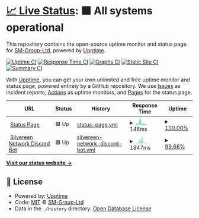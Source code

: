 # [📈 Live Status](https://SM-Group-Ltd.github.io/status): <!--live status--> **🟩 All systems operational**

This repository contains the open-source uptime monitor and status page for [SM-Group-Ltd](https://SM-Group-Ltd.github.io/status), powered by [Upptime](https://github.com/upptime/upptime).

[![Uptime CI](https://github.com/SM-Group-Ltd/status/workflows/Uptime%20CI/badge.svg)](https://github.com/SM-Group-Ltd/status/actions?query=workflow%3A%22Uptime+CI%22)
[![Response Time CI](https://github.com/SM-Group-Ltd/status/workflows/Response%20Time%20CI/badge.svg)](https://github.com/SM-Group-Ltd/status/actions?query=workflow%3A%22Response+Time+CI%22)
[![Graphs CI](https://github.com/SM-Group-Ltd/status/workflows/Graphs%20CI/badge.svg)](https://github.com/SM-Group-Ltd/status/actions?query=workflow%3A%22Graphs+CI%22)
[![Static Site CI](https://github.com/SM-Group-Ltd/status/workflows/Static%20Site%20CI/badge.svg)](https://github.com/SM-Group-Ltd/status/actions?query=workflow%3A%22Static+Site+CI%22)
[![Summary CI](https://github.com/SM-Group-Ltd/status/workflows/Summary%20CI/badge.svg)](https://github.com/SM-Group-Ltd/status/actions?query=workflow%3A%22Summary+CI%22)

With [Upptime](https://upptime.js.org), you can get your own unlimited and free uptime monitor and status page, powered entirely by a GitHub repository. We use [Issues](https://github.com/SM-Group-Ltd/status/issues) as incident reports, [Actions](https://github.com/SM-Group-Ltd/status/actions) as uptime monitors, and [Pages](https://SM-Group-Ltd.github.io/status) for the status page.

<!--start: status pages-->
<!-- This summary is generated by Upptime (https://github.com/upptime/upptime) -->
<!-- Do not edit this manually, your changes will be overwritten -->
<!-- prettier-ignore -->
| URL | Status | History | Response Time | Uptime |
| --- | ------ | ------- | ------------- | ------ |
| <img alt="" src="https://icons.duckduckgo.com/ip3/sm-group-ltd.github.io.ico" height="13"> [Status Page](https://sm-group-ltd.github.io/status/) | 🟩 Up | [status-page.yml](https://github.com/SM-Group-Ltd/status/commits/HEAD/history/status-page.yml) | <details><summary><img alt="Response time graph" src="./graphs/status-page/response-time-week.png" height="20"> 146ms</summary><br><a href="https://SM-Group-Ltd.github.io/status/history/status-page"><img alt="Response time 101" src="https://img.shields.io/endpoint?url=https%3A%2F%2Fraw.githubusercontent.com%2FSM-Group-Ltd%2Fstatus%2FHEAD%2Fapi%2Fstatus-page%2Fresponse-time.json"></a><br><a href="https://SM-Group-Ltd.github.io/status/history/status-page"><img alt="24-hour response time 66" src="https://img.shields.io/endpoint?url=https%3A%2F%2Fraw.githubusercontent.com%2FSM-Group-Ltd%2Fstatus%2FHEAD%2Fapi%2Fstatus-page%2Fresponse-time-day.json"></a><br><a href="https://SM-Group-Ltd.github.io/status/history/status-page"><img alt="7-day response time 146" src="https://img.shields.io/endpoint?url=https%3A%2F%2Fraw.githubusercontent.com%2FSM-Group-Ltd%2Fstatus%2FHEAD%2Fapi%2Fstatus-page%2Fresponse-time-week.json"></a><br><a href="https://SM-Group-Ltd.github.io/status/history/status-page"><img alt="30-day response time 106" src="https://img.shields.io/endpoint?url=https%3A%2F%2Fraw.githubusercontent.com%2FSM-Group-Ltd%2Fstatus%2FHEAD%2Fapi%2Fstatus-page%2Fresponse-time-month.json"></a><br><a href="https://SM-Group-Ltd.github.io/status/history/status-page"><img alt="1-year response time 101" src="https://img.shields.io/endpoint?url=https%3A%2F%2Fraw.githubusercontent.com%2FSM-Group-Ltd%2Fstatus%2FHEAD%2Fapi%2Fstatus-page%2Fresponse-time-year.json"></a></details> | <details><summary><a href="https://SM-Group-Ltd.github.io/status/history/status-page">100.00%</a></summary><a href="https://SM-Group-Ltd.github.io/status/history/status-page"><img alt="All-time uptime 100.00%" src="https://img.shields.io/endpoint?url=https%3A%2F%2Fraw.githubusercontent.com%2FSM-Group-Ltd%2Fstatus%2FHEAD%2Fapi%2Fstatus-page%2Fuptime.json"></a><br><a href="https://SM-Group-Ltd.github.io/status/history/status-page"><img alt="24-hour uptime 100.00%" src="https://img.shields.io/endpoint?url=https%3A%2F%2Fraw.githubusercontent.com%2FSM-Group-Ltd%2Fstatus%2FHEAD%2Fapi%2Fstatus-page%2Fuptime-day.json"></a><br><a href="https://SM-Group-Ltd.github.io/status/history/status-page"><img alt="7-day uptime 100.00%" src="https://img.shields.io/endpoint?url=https%3A%2F%2Fraw.githubusercontent.com%2FSM-Group-Ltd%2Fstatus%2FHEAD%2Fapi%2Fstatus-page%2Fuptime-week.json"></a><br><a href="https://SM-Group-Ltd.github.io/status/history/status-page"><img alt="30-day uptime 100.00%" src="https://img.shields.io/endpoint?url=https%3A%2F%2Fraw.githubusercontent.com%2FSM-Group-Ltd%2Fstatus%2FHEAD%2Fapi%2Fstatus-page%2Fuptime-month.json"></a><br><a href="https://SM-Group-Ltd.github.io/status/history/status-page"><img alt="1-year uptime 100.00%" src="https://img.shields.io/endpoint?url=https%3A%2F%2Fraw.githubusercontent.com%2FSM-Group-Ltd%2Fstatus%2FHEAD%2Fapi%2Fstatus-page%2Fuptime-year.json"></a></details>
| <img alt="" src="https://icons.duckduckgo.com/ip3/silvereen-network-bot.sm-group.repl.co.ico" height="13"> [Silvereen Network Discord Bot](https://Silvereen-Network-Bot.sm-group.repl.co) | 🟩 Up | [silvereen-network-discord-bot.yml](https://github.com/SM-Group-Ltd/status/commits/HEAD/history/silvereen-network-discord-bot.yml) | <details><summary><img alt="Response time graph" src="./graphs/silvereen-network-discord-bot/response-time-week.png" height="20"> 1847ms</summary><br><a href="https://SM-Group-Ltd.github.io/status/history/silvereen-network-discord-bot"><img alt="Response time 2179" src="https://img.shields.io/endpoint?url=https%3A%2F%2Fraw.githubusercontent.com%2FSM-Group-Ltd%2Fstatus%2FHEAD%2Fapi%2Fsilvereen-network-discord-bot%2Fresponse-time.json"></a><br><a href="https://SM-Group-Ltd.github.io/status/history/silvereen-network-discord-bot"><img alt="24-hour response time 483" src="https://img.shields.io/endpoint?url=https%3A%2F%2Fraw.githubusercontent.com%2FSM-Group-Ltd%2Fstatus%2FHEAD%2Fapi%2Fsilvereen-network-discord-bot%2Fresponse-time-day.json"></a><br><a href="https://SM-Group-Ltd.github.io/status/history/silvereen-network-discord-bot"><img alt="7-day response time 1847" src="https://img.shields.io/endpoint?url=https%3A%2F%2Fraw.githubusercontent.com%2FSM-Group-Ltd%2Fstatus%2FHEAD%2Fapi%2Fsilvereen-network-discord-bot%2Fresponse-time-week.json"></a><br><a href="https://SM-Group-Ltd.github.io/status/history/silvereen-network-discord-bot"><img alt="30-day response time 2441" src="https://img.shields.io/endpoint?url=https%3A%2F%2Fraw.githubusercontent.com%2FSM-Group-Ltd%2Fstatus%2FHEAD%2Fapi%2Fsilvereen-network-discord-bot%2Fresponse-time-month.json"></a><br><a href="https://SM-Group-Ltd.github.io/status/history/silvereen-network-discord-bot"><img alt="1-year response time 2179" src="https://img.shields.io/endpoint?url=https%3A%2F%2Fraw.githubusercontent.com%2FSM-Group-Ltd%2Fstatus%2FHEAD%2Fapi%2Fsilvereen-network-discord-bot%2Fresponse-time-year.json"></a></details> | <details><summary><a href="https://SM-Group-Ltd.github.io/status/history/silvereen-network-discord-bot">99.66%</a></summary><a href="https://SM-Group-Ltd.github.io/status/history/silvereen-network-discord-bot"><img alt="All-time uptime 99.33%" src="https://img.shields.io/endpoint?url=https%3A%2F%2Fraw.githubusercontent.com%2FSM-Group-Ltd%2Fstatus%2FHEAD%2Fapi%2Fsilvereen-network-discord-bot%2Fuptime.json"></a><br><a href="https://SM-Group-Ltd.github.io/status/history/silvereen-network-discord-bot"><img alt="24-hour uptime 100.00%" src="https://img.shields.io/endpoint?url=https%3A%2F%2Fraw.githubusercontent.com%2FSM-Group-Ltd%2Fstatus%2FHEAD%2Fapi%2Fsilvereen-network-discord-bot%2Fuptime-day.json"></a><br><a href="https://SM-Group-Ltd.github.io/status/history/silvereen-network-discord-bot"><img alt="7-day uptime 99.66%" src="https://img.shields.io/endpoint?url=https%3A%2F%2Fraw.githubusercontent.com%2FSM-Group-Ltd%2Fstatus%2FHEAD%2Fapi%2Fsilvereen-network-discord-bot%2Fuptime-week.json"></a><br><a href="https://SM-Group-Ltd.github.io/status/history/silvereen-network-discord-bot"><img alt="30-day uptime 99.16%" src="https://img.shields.io/endpoint?url=https%3A%2F%2Fraw.githubusercontent.com%2FSM-Group-Ltd%2Fstatus%2FHEAD%2Fapi%2Fsilvereen-network-discord-bot%2Fuptime-month.json"></a><br><a href="https://SM-Group-Ltd.github.io/status/history/silvereen-network-discord-bot"><img alt="1-year uptime 99.33%" src="https://img.shields.io/endpoint?url=https%3A%2F%2Fraw.githubusercontent.com%2FSM-Group-Ltd%2Fstatus%2FHEAD%2Fapi%2Fsilvereen-network-discord-bot%2Fuptime-year.json"></a></details>

<!--end: status pages-->

[**Visit our status website →**](https://SM-Group-Ltd.github.io/status)

## 📄 License

- Powered by: [Upptime](https://github.com/upptime/upptime)
- Code: [MIT](./LICENSE) © [SM-Group-Ltd](https://SM-Group-Ltd.github.io/status)
- Data in the `./history` directory: [Open Database License](https://opendatacommons.org/licenses/odbl/1-0/)
